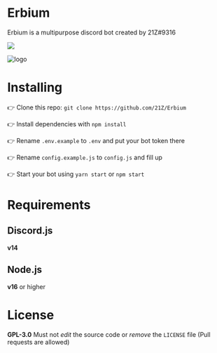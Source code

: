 # Erbium
Erbium is a multipurpose discord bot created by 21Z#9316

<a href="https://discord.com/api/oauth2/authorize?client_id=1038115435855486996&permissions=2285169728&scope=bot%20applications.commands"><img src="https://img.shields.io/static/v1?label=Invite%20Me&message=Erbium%231686&plastic&color=5865F2&logo=discord"></a>

![logo](https://raw.githubusercontent.com/21Z/Erbium/main/assets/ersm.png)

# Installing
👉 Clone this repo: `git clone https://github.com/21Z/Erbium`

👉 Install dependencies with `npm install`

👉 Rename `.env.example` to `.env` and put your bot token there

👉 Rename `config.example.js` to `config.js` and fill up

👉 Start your bot using `yarn start` or `npm start`

# Requirements
## Discord.js
**v14**

## Node.js
**v16** or higher

# License
**GPL-3.0**
Must not *edit* the source code or *remove* the `LICENSE` file (Pull requests are allowed)
